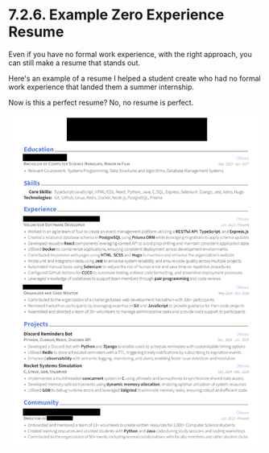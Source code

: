 # 7.2.6. Example Zero Experience Resume

Even if you have no formal work experience, with the right approach, you can still make a resume that stands out.

Here's an example of a resume I helped a student create who had no formal work experience that landed them a summer internship.

Now is this a perfect resume? No, no resume is perfect.

![Example Zero Experience Resume](img/example-resume.png)
